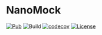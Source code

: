 # NanoMock

[![Pub](https://img.shields.io/pub/v/nano_mock.svg)](https://pub.dev/packages/nano_mock)
![Build](https://github.com/oborgen/nano_mock/actions/workflows/build.yaml/badge.svg)
[![codecov](https://codecov.io/gh/oborgen/nano_mock/branch/master/graph/badge.svg?token=TPAR3AH2JD)](https://codecov.io/gh/oborgen/nano_mock)
[![License](https://img.shields.io/badge/License-BSD%203--Clause-blue.svg)](https://opensource.org/licenses/BSD-3-Clause)
